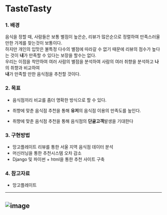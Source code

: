 # TasteTasty

### 1. 배경  
음식을 정할 때, 사람들은 보통 별점이 높은순, 리뷰가 많은순으로 정렬하여 만족스러울만한 가게를 찾는것이 보통이다.  
하지만 개인의 입맛은 불특정 다수의 별점에 따라갈 수 없기 때문에 리뷰의 점수가 높다는 것이 **내**가 만족할 수 있다는 보장을 할수는 없다.  
우리는 이점을 착안하여 여러 사람의 별점을 분석하여 사람의 여러 취향을 분석하고 **나**의 취향과 비교하여  
**내**가 만족할 만한 음식점을 추천할 것이다.  
  
### 2. 목표
  - 음식점끼리 비교를 좀더 명확한 방식으로 할 수 있다.
      
  - 취향에 맞춘 음식점 추천을 통해 **유저**의 음식점 이용의 만족도를 높인다.
      
  - 취향에 맞춘 음식점 추천을 통해 음식점의 **단골고객**발생을 기대한다
      
### 3. 구현방법
  - 망고플레이트 리뷰를 통한 서울 지역 음식점 데이터 분석
  - 머신러닝을 통한 추천시스템 오차 감소
  - Django 및 파이썬 + html을 통한 추천 사이트 구축

### 4. 참고자료
  - 망고플레이트

-------------------
  ![image](https://user-images.githubusercontent.com/29995264/137684087-1978791f-fceb-41e4-be6f-6244ce12596b.png)
-------------------
